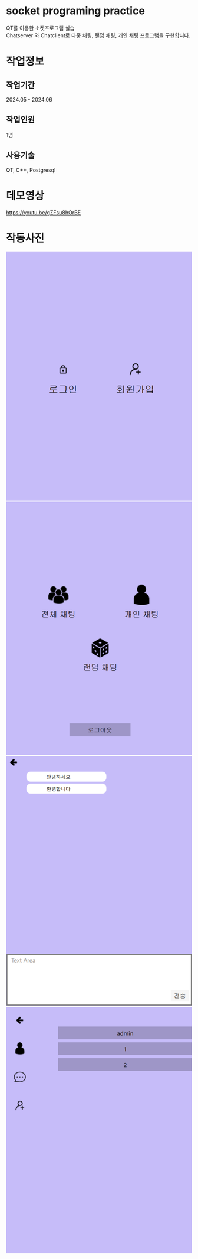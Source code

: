 # socket programing practice 
QT를 이용한 소켓프로그램 실습  
Chatserver 와 Chatclient로 다중 채팅, 랜덤 채팅, 개인 채팅 프로그램을 구현합니다.
# 작업정보
## 작업기간
2024.05 - 2024.06 
## 작업인원
1명
## 사용기술
QT, C++, Postgresql
# 데모영상
https://youtu.be/gZFsu8hOrBE
# 작동사진
![구조도](img/1.png)  
![구조도](img/2.png)  
![구조도](img/3.png)  
![구조도](img/4.png)  
